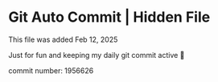# Git Auto Commit | Hidden File

This file was added Feb 12, 2025

Just for fun and keeping my daily git commit active 🤪

commit number: 1956626
